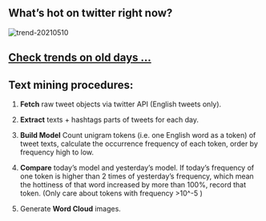 ## What’s hot on twitter right now?

![trend-20210510][wordcloud]

[wordcloud]: https://raw.githubusercontent.com/xdqc/tweet-trend-everyday/master/word-cloud/trend-20210510.png?token=AF5V4P7ADR6KQBZ4CEDTNIK6AXRMU "trend-20210510"

## [Check trends on old days ...](https://github.com/xdqc/tweet-trend-everyday/tree/master/word-cloud)

## Text mining procedures:

1. **Fetch** raw tweet objects via twitter API (English tweets only).

2. **Extract** texts + hashtags parts of tweets for each day.

3. **Build Model** Count unigram tokens (i.e. one English word as a token) of tweet texts, calculate the occurrence frequency of each token, order by frequency high to low.

4. **Compare** today’s model and yesterday’s model. If today’s frequency of one token is higher than 2 times of yesterday’s frequency, which mean the hottiness of that word increased by more than 100%, record that token. (Only care about tokens with frequency >10^-5 )

5. Generate **Word Cloud** images.
